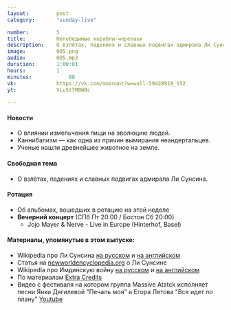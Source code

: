 ```yaml
---
layout:         post
category:       "sunday-live"

number:         5
title:          Непобедимые корабли-черепахи
description:    О взлётах, падениях и славных подвигах адмирала Ли Сунсина.
image:          005.png
audio:          005.mp3
duration:       1:00:01
hours:          1
minutes:		    00
vk:             https://vk.com/moonant?w=wall-59428918_152
yt:             VLuSt7M8W9c

---
```


#### Новости
- О влиянии измельчения пищи на эволюцию людей.
- Каннибализм — как одна из причин вымирания неандертальцев.
- Ученые нашли древнейшее животное на земле.

#### Свободная тема
-  О взлётах, падениях и славных подвигах адмирала Ли Сунсина.

#### Ротация
- Об альбомах, вошедших в ротацию на этой неделе
- **Вечерний концерт** (СПб Пт 20:00 / Бостон Сб 20:00)
    - Jojo Mayer & Nerve - Live in Europe (Hinterhof, Basel)

#### Материалы, упомянутые в этом выпуске:
- Wikipedia про Ли Сунсина [на русском](https://ru.wikipedia.org/wiki/Ли_Сунсин) и [на английском](https://en.wikipedia.org/wiki/Yi_Sun-sin)
- Статья на [newworldencyclopedia.org](http://www.newworldencyclopedia.org/entry/Yi_Sunsin) о Ли Сунсине
- Wikipedia про Имдинскую войну [на русском](https://ru.wikipedia.org/wiki/Имдинская_война) и [на английском](https://en.wikipedia.org/wiki/Japanese_invasions_of_Korea_(1592–98))
- По материалам [Extra Credits](https://www.youtube.com/watch?v=3ieaDfD_h6s&list=PLhyKYa0YJ_5Aq7g4bil7bnGi0A8gTsawu&index=50)
- Видео с фестиваля на котором группа Massive Atatck исполняет песни Янки Дягилевой "Печаль моя" и Егора Летова "Все идет по плану" [Youtube](https://youtu.be/5P-ajBu65Ak)
